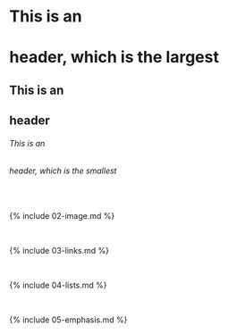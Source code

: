 # This is an <h1> header, which is the largest
## This is an <h2> header
###### This is an <h6> header, which is the smallest


<br>

{% include 02-image.md %}

<br>

{% include 03-links.md %}

<br>

{% include 04-lists.md %}

<br>

{% include 05-emphasis.md %}